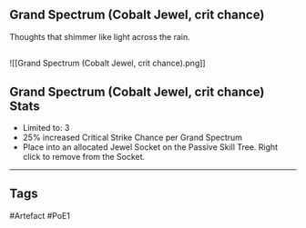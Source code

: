 ## Grand Spectrum (Cobalt Jewel, crit chance)
Thoughts that shimmer like light across the rain.
##
![[Grand Spectrum (Cobalt Jewel, crit chance).png]]
## Grand Spectrum (Cobalt Jewel, crit chance) Stats
- Limited to: 3
- 25% increased Critical Strike Chance per Grand Spectrum
- Place into an allocated Jewel Socket on the Passive Skill Tree. Right click to remove from the Socket.


---
## Tags
#Artefact
#PoE1